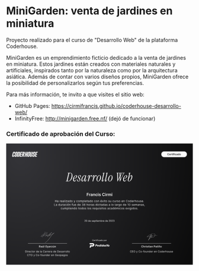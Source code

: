# MiniGarden: venta de jardines en miniatura
Proyecto realizado para el curso de "Desarrollo Web" de la plataforma Coderhouse.

MiniGarden es un emprendimiento ficticio dedicado a la venta de jardines en miniatura. Estos jardines están creados con materiales naturales y artificiales, inspirados tanto por la naturaleza como por la arquitectura asiática. Además de contar con varios diseños propios, MiniGarden ofrece la posibilidad de personalizarlos según tus preferencias.

Para más información, te invito a que visites el sitio web: 
- GitHub Pages: https://cirmifrancis.github.io/coderhouse-desarrollo-web/
- InfinityFree: http://minigarden.free.nf/ (dejó de funcionar)

### Certificado de aprobación del Curso:

![Imagen del Certificado](https://github.com/CirmiFrancis/coderhouse-desarrollo-web/blob/main/certificate.png?raw=true)
